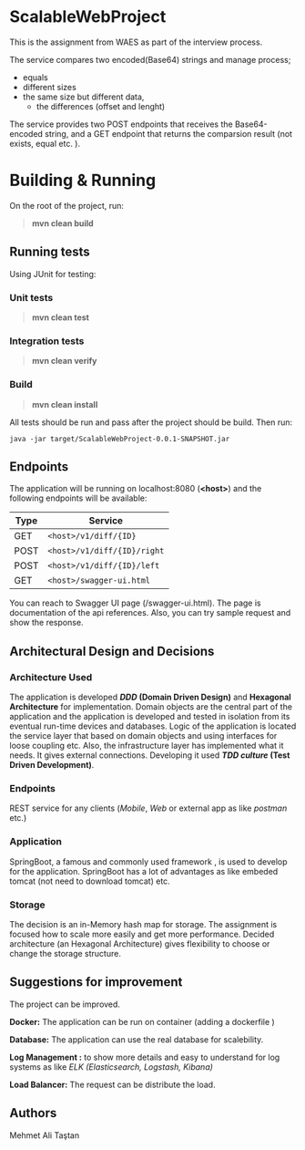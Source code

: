 # ScalableWebProject
This is the assignment from WAES as part of the interview process. 

The service compares two encoded(Base64) strings and manage process;
 - equals
 - different sizes
 - the same size but different data, 
	 - the differences (offset and lenght)

The service provides two POST endpoints that receives the Base64-encoded string, and a GET endpoint that returns the comparsion result (not exists, equal etc. ).

# Building & Running
On the root of the project, run:
> **mvn clean build**

## Running tests
Using JUnit for testing:

 ### Unit tests
 > **mvn clean test**

 ### Integration tests
 > **mvn clean verify**

 ### Build
 > **mvn clean install**

All tests should be run and pass after the project should be build. Then run:
	
	java -jar target/ScalableWebProject-0.0.1-SNAPSHOT.jar

## Endpoints
The application will be running on localhost:8080 (**\<host\>**) and the following endpoints will be available:

|     Type       |Service                        
|----------------|-------------------------------
|GET			 |`<host>/v1/diff/{ID}`            
|POST   	     |`<host>/v1/diff/{ID}/right`            
|POST	         |`<host>/v1/diff/{ID}/left`
|GET	         |`<host>/swagger-ui.html`

You can reach to Swagger UI page (/swagger-ui.html). The page is documentation of the api references. Also, you can try sample request and show the response.

## Architectural Design and Decisions
 ### Architecture Used
 The application is developed ***DDD* (Domain Driven Design)** and **Hexagonal Architecture** for implementation. Domain objects are the central part of the application and the application is developed and tested in isolation from its eventual run-time devices and databases. 
 Logic of the application is located the service layer that based on domain objects and using interfaces for loose coupling etc. Also, the infrastructure layer has implemented what it needs. It gives external connections. Developing it used ***TDD culture* (Test Driven Development)**.
 
### Endpoints
REST service for any clients (*Mobile*, *Web* or external app as like *postman* etc.)

### Application
SpringBoot, a famous and commonly used framework , is used to develop for the application. SpringBoot has a lot of advantages as like embeded tomcat (not need to download tomcat) etc.

### Storage
The decision is an in-Memory hash map for storage. The assignment is focused how to scale more easily and get more performance. Decided architecture (an Hexagonal Architecture) gives flexibility to choose or change the storage structure.

## Suggestions for improvement
The project can be improved.

**Docker:** The application can be run on container (adding a dockerfile )

**Database:** The application can use the real database for scalebility.

**Log Management :** to show more details and easy to understand for log systems as like *ELK (Elasticsearch, Logstash, Kibana)* 

**Load Balancer:** The request can be distribute the load.


## Authors
Mehmet Ali Taştan